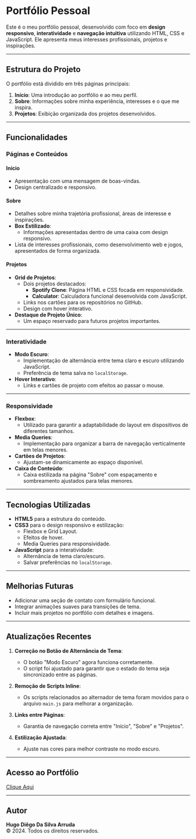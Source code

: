 # Portfólio Pessoal

Este é o meu portfólio pessoal, desenvolvido com foco em **design responsivo**, **interatividade** e **navegação intuitiva** utilizando HTML, CSS e JavaScript. Ele apresenta meus interesses profissionais, projetos e inspirações.

---

## Estrutura do Projeto

O portfólio está dividido em três páginas principais:

1. **Início**: Uma introdução ao portfólio e ao meu perfil.
2. **Sobre**: Informações sobre minha experiência, interesses e o que me inspira.
3. **Projetos**: Exibição organizada dos projetos desenvolvidos.

---

## Funcionalidades

### **Páginas e Conteúdos**

#### **Início**
- Apresentação com uma mensagem de boas-vindas.
- Design centralizado e responsivo.

#### **Sobre**
- Detalhes sobre minha trajetória profissional, áreas de interesse e inspirações.
- **Box Estilizado**:
  - Informações apresentadas dentro de uma caixa com design responsivo.
- Lista de interesses profissionais, como desenvolvimento web e jogos, apresentados de forma organizada.

#### **Projetos**
- **Grid de Projetos**:
  - Dois projetos destacados:
    - **Spotify Clone**: Página HTML e CSS focada em responsividade.
    - **Calculator**: Calculadora funcional desenvolvida com JavaScript.
  - Links nos cartões para os repositórios no GitHub.
  - Design com hover interativo.
- **Destaque de Projeto Único**:
  - Um espaço reservado para futuros projetos importantes.

---

### **Interatividade**

- **Modo Escuro**:
  - Implementação de alternância entre tema claro e escuro utilizando JavaScript.
  - Preferência de tema salva no `localStorage`.
- **Hover Interativo**:
  - Links e cartões de projeto com efeitos ao passar o mouse.

---

### **Responsividade**

- **Flexbox**:
  - Utilizado para garantir a adaptabilidade do layout em dispositivos de diferentes tamanhos.
- **Media Queries**:
  - Implementação para organizar a barra de navegação verticalmente em telas menores.
- **Cartões de Projetos**:
  - Ajustam-se dinamicamente ao espaço disponível.
- **Caixa de Conteúdo**:
  - Caixa estilizada na página "Sobre" com espaçamento e sombreamento ajustados para telas menores.

---

## Tecnologias Utilizadas

- **HTML5** para a estrutura do conteúdo.
- **CSS3** para o design responsivo e estilização:
  - Flexbox e Grid Layout.
  - Efeitos de hover.
  - Media Queries para responsividade.
- **JavaScript** para a interatividade:
  - Alternância de tema claro/escuro.
  - Salvar preferências no `localStorage`.

---

## Melhorias Futuras

- Adicionar uma seção de contato com formulário funcional.
- Integrar animações suaves para transições de tema.
- Incluir mais projetos no portfólio com detalhes e imagens.

---

## Atualizações Recentes

1. **Correção no Botão de Alternância de Tema**:
   - O botão "Modo Escuro" agora funciona corretamente.
   - O script foi ajustado para garantir que o estado do tema seja sincronizado entre as páginas.

2. **Remoção de Scripts Inline**:
   - Os scripts relacionados ao alternador de tema foram movidos para o arquivo `main.js` para melhorar a organização.

3. **Links entre Páginas**:
   - Garantia de navegação correta entre "Início", "Sobre" e "Projetos".

4. **Estilização Ajustada**:
   - Ajuste nas cores para melhor contraste no modo escuro.

---

## Acesso ao Portfólio
[Clique Aqui](https://portfolio-hugo-diego-da-silva-arruda.vercel.app/)

---

## Autor

**Hugo Diêgo Da Silva Arruda**  
&copy; 2024. Todos os direitos reservados.